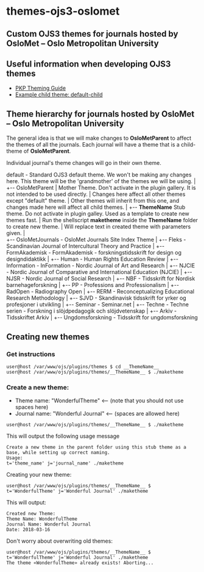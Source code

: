 # themes-ojs3-oslomet

## Custom OJS3 themes for journals hosted by OsloMet – Oslo Metropolitan University

## Useful information when developing OJS3 themes
- [PKP Theming Guide](https://pkp.gitbooks.io/pkp-theming-guide/content/en/ "Gitbook that details development of OJS3 and OMP3 themes")
- [Example child theme: default-child](https://github.com/NateWr/default-child "default-child source on github")

## Theme hierarchy for journals hosted by OsloMet – Oslo Metropolitan University

The general idea is that we will make changes to **OsloMetParent** to affect the themes of all the journals.
Each journal will have a theme that is a child-theme of **OsloMetParent**.

Individual journal's theme changes will go in their own theme.

default - Standard OJS3 default theme. We won't be making any changes here. This theme will be the 'grandmother' of the themes we will be using.
  |
  +--  OsloMetParent 
         |      Mother Theme. Don't activate in the plugin gallery. It is not intended to be used directly.
         |      Changes here affect all other themes except "default" theme.
         |      Other themes will inherit from this one, and changes made here will affect all child themes.
         |
         +--  __ThemeName__  Stub theme. Do not activate in plugin galley. Used as a template to create new themes fast.
         |                   Run the shellscript **maketheme** inside the __ThemeName__ folder to create new theme. 
         |                   Will replace text in created theme with parameters given.
         |                     
         +--  OsloMetJournals - OsloMet Journals Site Index Theme
         |
         +--  Fleks - Scandinavian Journal of Intercultural Theory and Practice
         |
         +--  FormAkademisk - FormAkademisk - forskningstidsskrift for design og designdidaktikk
         |
         +--  Human - Human Rights Education Review
         |
         +--  Information - InFormation - Nordic Journal of Art and Research
         |
         +--  NJCIE - Nordic Journal of Comparative and International Education (NJCIE)
         |
         +--  NJSR - Nordic Journal of Social Research
         |
         +--  NBF - Tidsskrift for Nordisk barnehageforskning
         |
         +--  PP - Professions and Professionalism
         |
         +--  RadOpen - Radiography Open
         |
         +--  RERM - Reconceptualizing Educational Research Methodology
         |
         +--  SJVD - Skandinavisk tidsskrift for yrker og profesjoner i utvikling
         |
         +--  Seminar - Seminar.net
         |
         +--  Techne - Techne serien - Forskning i slöjdpedagogik och slöjdvetenskap
         |
         +--  Arkiv - Tidsskriftet Arkiv
         |
         +--  Ungdomsforskning - Tidsskrift for ungdomsforskning

## Creating new themes

### Get instructions
```
user@host /var/www/ojs/plugins/themes $ cd __ThemeName__
user@host /var/www/ojs/plugins/themes/__ThemeName__ $ ./maketheme
```

### Create a new theme:
- Theme name: "WonderfulTheme" <-- (note that you should not use spaces here)
- Journal name: "Wonderful Journal" <-- (spaces are allowed here)

```
user@host /var/www/ojs/plugins/themes/__ThemeName__ $ ./maketheme
```

This will output the following usage message

```
Create a new theme in the parent folder using this stub theme as a base, while setting up correct naming.
Usage:
t='theme_name' j='journal_name' ./maketheme
```
Creating your new theme:

```
user@host /var/www/ojs/plugins/themes/__ThemeName__ $ t='WonderfulTheme' j='Wonderful Journal' ./maketheme
```

This will output:

```
Created new Theme:
Theme Name: WonderfulTheme
Journal Name: Wonderful Journal
Date: 2018-03-16
```

Don't worry about overwriting old themes:

```
user@host /var/www/ojs/plugins/themes/__ThemeName__ $ t='WonderfulTheme' j='Wonderful Journal' ./maketheme
The theme «WonderfulTheme» already exists! Aborting...
```
